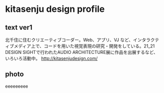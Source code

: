 # kitasenju design profile

## text ver1

北千住に住むクリエーティブコーダー。Web、アプリ、VJ など、インタラクティブメディア上で、コードを用いた視覚表現の研究・開発をしている。21_21 DESIGN SIGHTで行われたAUDIO ARCHITECTURE展に作品を出展するなど、いろいろ活動中。
http://kitasenjudesign.com/

## photo


eeeeeeeee
